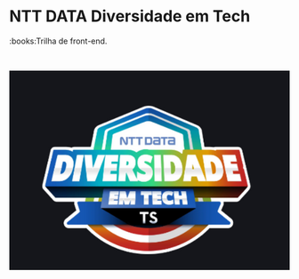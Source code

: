 # NTT DATA Diversidade em Tech
 <p>:books:Trilha de front-end.</p> <br>

![preview](./image/readme.png)